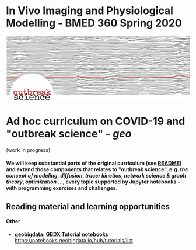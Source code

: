 # In Vivo Imaging and Physiological Modelling - BMED 360 Spring 2020


![BMED360 outbreak_science_image](../assets/outbreak-science-logo.png)


# Ad hoc curriculum on COVID-19 and "outbreak science" - _geo_
(work in progress)

#### We will keep substantial parts of the original curriculum (see [README](../README.md)) and extend those components that relates to "outbreak science", e.g. _the concept of modeling_, _diffusion_, _tracer kinetics_, _network science & graph theory_, _optimization_ ..., every topic supported by Jupyter notebooks - with programming exercises and challenges.


## Reading material and learning opportunities



#### Other

- **geobigdata:  [GBDX](https://github.com/DigitalGlobe/gbdxtools) Tutorial notebooks** https://notebooks.geobigdata.io/hub/tutorials/list
